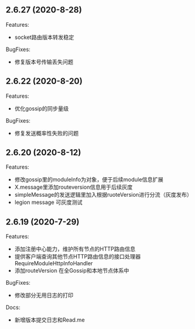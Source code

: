 ## 2.6.27 (2020-8-28)

Features:
   - socket路由版本转发稳定

BugFixes:
   - 修复版本号传输丢失问题
   
## 2.6.22 (2020-8-20)

Features:
   - 优化gossip的同步量级

BugFixes:
   - 修复发送概率性失败的问题   

## 2.6.20 (2020-8-12)

Features:
   - 修改gossip里的moduleInfo为对象，便于后续module信息扩展
   - X.message里添加routeversion信息用于后续灰度
   - simpleMessage的发送逻辑里加入根据ruoteVersion进行分流（灰度发布）
   - legion message 可灰度测试
   
## 2.6.19 (2020-7-29)

Features:
   - 添加注册中心能力，维护所有节点的HTTP路由信息
   - 提供客户端查询其他节点HTTP路由信息的接口处理器RequireModuleHttpInfoHandler
   - 添加routeVersion 在全Gossip和本地节点体系中
   

BugFixes:
   - 修改部分无用日志的打印

Docs:
   - 新增版本提交日志和Read.me